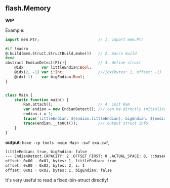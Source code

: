 flash.Memory
------

**WIP**

Example:

```haxe
import mem.Ptr;                          // 1. import mem.Ptr

#if !macro
@:build(mem.Struct.StructBuild.make())   // 2. macro build
#end
abstract EndianDetect(Ptr){              // 3. define struct
    @idx        var littleEndian:Bool;
    @idx(2, -1) var i:Int;               ///idx(bytes: 2, offset: -1)
    @idx(-1)    var bigEndian:Bool;
}


class Main {
    static function main() {
        Ram.attach();                    // 4. init Ram
        var endian = new EndianDetect(); /// can be directly initialized
        endian.i = 1;
        trace('littleEndian: ${endian.littleEndian}, bigEndian: ${endian.bigEndian}');
        trace(endian.__toOut());         /// output struct info
    }
}
```

**output**: `haxe -cp tools -main Main -swf exa.swf`,

```bash
littleEndian: true, bigEndian: false
--- EndianDetect.CAPACITY: 2 .OFFSET_FIRST: 0 .ACTUAL_SPACE: 8, ::baseAddr: 32
offset: 0x00 - 0x01, bytes: 1, littleEndian: true
offset: 0x00 - 0x02, bytes: 2, i: 1
offset: 0x01 - 0x02, bytes: 1, bigEndian: false
```

It's very useful to read a fixed-bin-struct directly!
<br />

